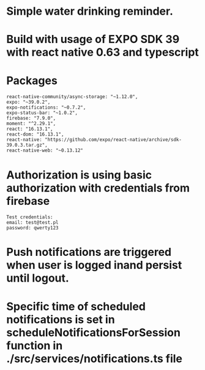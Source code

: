 # Simple water drinking reminder.
# Build with usage of EXPO SDK 39 with react native 0.63 and typescript

# Packages
    react-native-community/async-storage: "~1.12.0",
    expo: "~39.0.2",
    expo-notifications: "~0.7.2",
    expo-status-bar: "~1.0.2",
    firebase: "7.9.0",
    moment: "^2.29.1",
    react: "16.13.1",
    react-dom: "16.13.1",
    react-native: "https://github.com/expo/react-native/archive/sdk-39.0.3.tar.gz",
    react-native-web: "~0.13.12"

# Authorization is using basic authorization with credentials from firebase
    Test credentials: 
    email: test@test.pl
    password: qwerty123

# Push notifications are triggered when user is logged inand persist until logout.
# Specific time of scheduled notifications is set in scheduleNotificationsForSession function   in ./src/services/notifications.ts file 